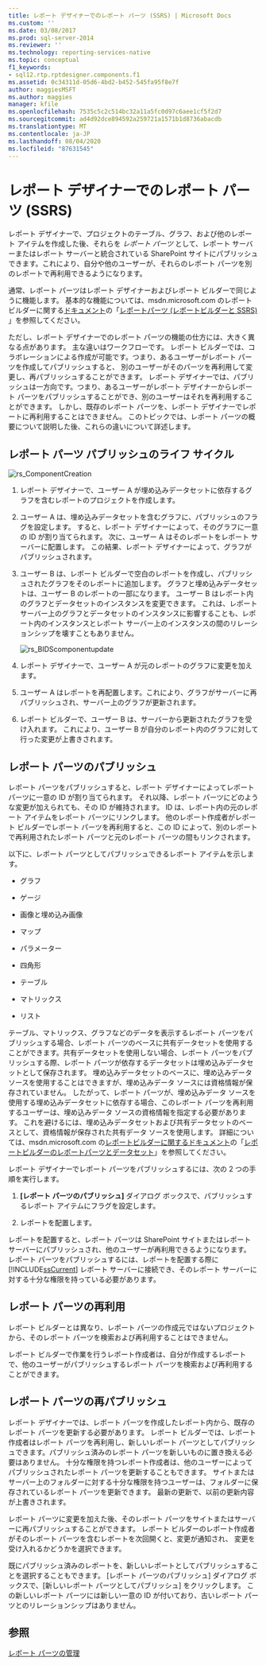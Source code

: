```yaml
---
title: レポート デザイナーでのレポート パーツ (SSRS) | Microsoft Docs
ms.custom: ''
ms.date: 03/08/2017
ms.prod: sql-server-2014
ms.reviewer: ''
ms.technology: reporting-services-native
ms.topic: conceptual
f1_keywords:
- sql12.rtp.rptdesigner.components.f1
ms.assetid: 0c34311d-05d6-4bd2-b452-545fa95f8e7f
author: maggiesMSFT
ms.author: maggies
manager: kfile
ms.openlocfilehash: 7535c5c2c514bc32a11a5fc0d97c6aee1cf5f2d7
ms.sourcegitcommit: ad4d92dce894592a259721a1571b1d8736abacdb
ms.translationtype: MT
ms.contentlocale: ja-JP
ms.lasthandoff: 08/04/2020
ms.locfileid: "87631545"
---
```

# <a name="report-parts-in-report-designer-ssrs"></a>レポート デザイナーでのレポート パーツ (SSRS)
  レポート デザイナーで、プロジェクトのテーブル、グラフ、および他のレポート アイテムを作成した後、それらを *レポート パーツ* として、レポート サーバーまたはレポート サーバーと統合されている SharePoint サイトにパブリッシュできます。これにより、自分や他のユーザーが、それらのレポート パーツを別のレポートで再利用できるようになります。  
  
 通常、レポート パーツはレポート デザイナーおよびレポート ビルダーで同じように機能します。 基本的な機能については、msdn.microsoft.com のレポートビルダーに関する[ドキュメント](https://go.microsoft.com/fwlink/?LinkId=154494)の「[レポートパーツ &#40;レポートビルダーと SSRS&#41;](../report-parts-report-builder-and-ssrs.md) 」を参照してください。  
  
 ただし、レポート デザイナーでのレポート パーツの機能の仕方には、大きく異なる点があります。 主な違いはワークフローです。 レポート ビルダーでは、コラボレーションによる作成が可能です。つまり、あるユーザーがレポート パーツを作成してパブリッシュすると、 別のユーザーがそのパーツを再利用して変更し、再パブリッシュすることができます。 レポート デザイナーでは、パブリッシュは一方向です。つまり、あるユーザーがレポート デザイナーからレポート パーツをパブリッシュすることができ、別のユーザーはそれを再利用することができます。 しかし、既存のレポート パーツを、レポート デザイナーでレポートに再利用することはできません。 このトピックでは、レポート パーツの概要について説明した後、これらの違いについて詳述します。  
  
##  <a name="life-cycle-of-report-part-publishing"></a><a name="ComponentWorkflow"></a> レポート パーツ パブリッシュのライフ サイクル  
 ![rs_ComponentCreation](../media/rs-componentcreation.gif "rs_ComponentCreation")  
  
1.  レポート デザイナーで、ユーザー A が埋め込みデータセットに依存するグラフを含むレポートのプロジェクトを作成します。  
  
2.  ユーザー A は、埋め込みデータセットを含むグラフに、パブリッシュのフラグを設定します。 すると、レポート デザイナーによって、そのグラフに一意の ID が割り当てられます。 次に、ユーザー A はそのレポートをレポート サーバーに配置します。 この結果、レポート デザイナーによって、グラフがパブリッシュされます。  
  
3.  ユーザー B は、レポート ビルダーで空白のレポートを作成し、パブリッシュされたグラフをそのレポートに追加します。 グラフと埋め込みデータセットは、ユーザー B のレポートの一部になります。 ユーザー B はレポート内のグラフとデータセットのインスタンスを変更できます。 これは、レポート サーバー上のグラフとデータセットのインスタンスに影響することも、レポート内のインスタンスとレポート サーバー上のインスタンスの間のリレーションシップを壊すこともありません。  
  
     ![rs_BIDScomponentupdate](../media/rs-bidscomponentupdate.gif "rs_BIDScomponentupdate")  
  
4.  レポート デザイナーで、ユーザー A が元のレポートのグラフに変更を加えます。  
  
5.  ユーザー A はレポートを再配置します。これにより、グラフがサーバーに再パブリッシュされ、サーバー上のグラフが更新されます。  
  
6.  レポート ビルダーで、ユーザー B は、サーバーから更新されたグラフを受け入れます。 これにより、ユーザー B が自分のレポート内のグラフに対して行った変更が上書きされます。  
  
##  <a name="publishing-report-parts"></a><a name="PublishingComponents"></a> レポート パーツのパブリッシュ  
 レポート パーツをパブリッシュすると、レポート デザイナーによってレポート パーツに一意の ID が割り当てられます。 それ以降、レポート パーツにどのような変更が加えられても、その ID が維持されます。 ID は、レポート内の元のレポート アイテムをレポート パーツにリンクします。 他のレポート作成者がレポート ビルダーでレポート パーツを再利用すると、この ID によって、別のレポートで再利用されたレポート パーツと元のレポート パーツの間もリンクされます。  
  
 以下に、レポート パーツとしてパブリッシュできるレポート アイテムを示します。  
  
-   グラフ  
  
-   ゲージ  
  
-   画像と埋め込み画像  
  
-   マップ  
  
-   パラメーター  
  
-   四角形  
  
-   テーブル  
  
-   マトリックス  
  
-   リスト  
  
 テーブル、マトリックス、グラフなどのデータを表示するレポート パーツをパブリッシュする場合、レポート パーツのベースに共有データセットを使用することができます。共有データセットを使用しない場合、レポート パーツをパブリッシュする際、レポート パーツが依存するデータセットは埋め込みデータセットとして保存されます。 埋め込みデータセットのベースに、埋め込みデータ ソースを使用することはできますが、埋め込みデータ ソースには資格情報が保存されていません。 したがって、レポート パーツが、埋め込みデータ ソースを使用する埋め込みデータセットに依存する場合、このレポート パーツを再利用するユーザーは、埋め込みデータ ソースの資格情報を指定する必要があります。 これを避けるには、埋め込みデータセットおよび共有データセットのベースとして、資格情報が保存された共有データ ソースを使用します。 詳細については、msdn.microsoft.com の[レポートビルダーに関するドキュメント](https://go.microsoft.com/fwlink/?LinkId=154494)の「[レポートビルダーのレポートパーツとデータセット](../report-data/report-parts-and-datasets-in-report-builder.md)」を参照してください。  
  
 レポート デザイナーでレポート パーツをパブリッシュするには、次の 2 つの手順を実行します。  
  
1.  **[レポート パーツのパブリッシュ]** ダイアログ ボックスで、パブリッシュするレポート アイテムにフラグを設定します。  
  
2.  レポートを配置します。  
  
 レポートを配置すると、レポート パーツは SharePoint サイトまたはレポート サーバーにパブリッシュされ、他のユーザーが再利用できるようになります。 レポート パーツをパブリッシュするには、レポートを配置する際に [!INCLUDE[ssCurrent](../../includes/sscurrent-md.md)] レポート サーバーに接続でき、そのレポート サーバーに対する十分な権限を持っている必要があります。  
  
  
##  <a name="reusing-report-parts"></a><a name="SearchReuseComponents"></a> レポート パーツの再利用  
 レポート ビルダーとは異なり、レポート パーツの作成元ではないプロジェクトから、そのレポート パーツを検索および再利用することはできません。  
  
 レポート ビルダーで作業を行うレポート作成者は、自分が作成するレポートで、他のユーザーがパブリッシュするレポート パーツを検索および再利用することができます。  
  
##  <a name="republishing-report-parts"></a><a name="RepublishingComponents"></a> レポート パーツの再パブリッシュ  
 レポート デザイナーでは、レポート パーツを作成したレポート内から、既存のレポート パーツを更新する必要があります。 レポート ビルダーでは、レポート作成者はレポート パーツを再利用し、新しいレポート パーツとしてパブリッシュできます。パブリッシュ済みのレポート パーツを新しいものに置き換える必要はありません。 十分な権限を持つレポート作成者は、他のユーザーによってパブリッシュされたレポート パーツを更新することもできます。 サイトまたはサーバー上のフォルダーに対する十分な権限を持つユーザーは、フォルダーに保存されているレポート パーツを更新できます。 最新の更新で、以前の更新内容が上書きされます。  
  
 レポート パーツに変更を加えた後、そのレポート パーツをサイトまたはサーバーに再パブリッシュすることができます。 レポート ビルダーのレポート作成者がそのレポート パーツを含むレポートを次回開くと、変更が通知され、 変更を受け入れるかどうかを選択できます。  
  
 既にパブリッシュ済みのレポートを、新しいレポートとしてパブリッシュすることを選択することもできます。 [レポート パーツのパブリッシュ] ダイアログ ボックスで、[新しいレポート パーツとしてパブリッシュ] をクリックします。 この新しいレポート パーツには新しい一意の ID が付いており、古いレポート パーツとのリレーションシップはありません。  
  
  
## <a name="see-also"></a>参照  
 [レポート パーツの管理](managing-report-parts.md)  
  
  
